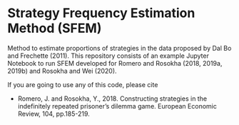 # Strategy Frequency Estimation Method (SFEM)

Method to estimate proportions of strategies in the data proposed by Dal Bo and Frechette (2011). This repository consists of an example Jupyter Notebook to run SFEM developed for Romero and Rosokha (2018, 2019a, 2019b) and Rosokha and Wei (2020).

If you are going to use any of this code, please cite
- Romero, J. and Rosokha, Y., 2018. Constructing strategies in the indefinitely repeated prisoner’s dilemma game. European Economic Review, 104, pp.185-219.
